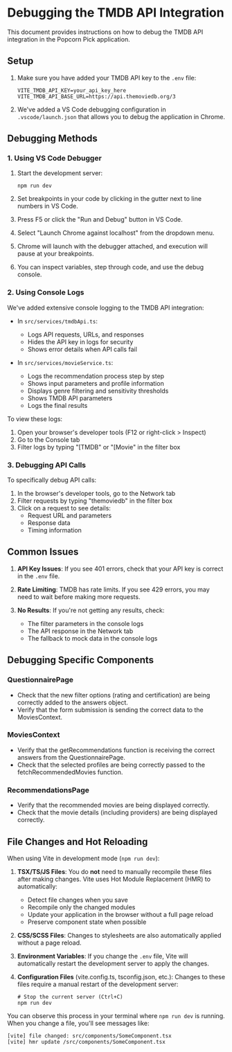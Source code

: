 # Debugging the TMDB API Integration

This document provides instructions on how to debug the TMDB API integration in the Popcorn Pick application.

## Setup

1. Make sure you have added your TMDB API key to the `.env` file:
   ```
   VITE_TMDB_API_KEY=your_api_key_here
   VITE_TMDB_API_BASE_URL=https://api.themoviedb.org/3
   ```

2. We've added a VS Code debugging configuration in `.vscode/launch.json` that allows you to debug the application in Chrome.

## Debugging Methods

### 1. Using VS Code Debugger

1. Start the development server:
   ```
   npm run dev
   ```

2. Set breakpoints in your code by clicking in the gutter next to line numbers in VS Code.

3. Press F5 or click the "Run and Debug" button in VS Code.

4. Select "Launch Chrome against localhost" from the dropdown menu.

5. Chrome will launch with the debugger attached, and execution will pause at your breakpoints.

6. You can inspect variables, step through code, and use the debug console.

### 2. Using Console Logs

We've added extensive console logging to the TMDB API integration:

- In `src/services/tmdbApi.ts`:
  - Logs API requests, URLs, and responses
  - Hides the API key in logs for security
  - Shows error details when API calls fail

- In `src/services/movieService.ts`:
  - Logs the recommendation process step by step
  - Shows input parameters and profile information
  - Displays genre filtering and sensitivity thresholds
  - Shows TMDB API parameters
  - Logs the final results

To view these logs:

1. Open your browser's developer tools (F12 or right-click > Inspect)
2. Go to the Console tab
3. Filter logs by typing "[TMDB" or "[Movie" in the filter box

### 3. Debugging API Calls

To specifically debug API calls:

1. In the browser's developer tools, go to the Network tab
2. Filter requests by typing "themoviedb" in the filter box
3. Click on a request to see details:
   - Request URL and parameters
   - Response data
   - Timing information

## Common Issues

1. **API Key Issues**: If you see 401 errors, check that your API key is correct in the `.env` file.

2. **Rate Limiting**: TMDB has rate limits. If you see 429 errors, you may need to wait before making more requests.

3. **No Results**: If you're not getting any results, check:
   - The filter parameters in the console logs
   - The API response in the Network tab
   - The fallback to mock data in the console logs

## Debugging Specific Components

### QuestionnairePage

- Check that the new filter options (rating and certification) are being correctly added to the answers object.
- Verify that the form submission is sending the correct data to the MoviesContext.

### MoviesContext

- Verify that the getRecommendations function is receiving the correct answers from the QuestionnairePage.
- Check that the selected profiles are being correctly passed to the fetchRecommendedMovies function.

### RecommendationsPage

- Verify that the recommended movies are being displayed correctly.
- Check that the movie details (including providers) are being displayed correctly.

## File Changes and Hot Reloading

When using Vite in development mode (`npm run dev`):

1. **TSX/TS/JS Files**: You do **not** need to manually recompile these files after making changes. Vite uses Hot Module Replacement (HMR) to automatically:
   - Detect file changes when you save
   - Recompile only the changed modules
   - Update your application in the browser without a full page reload
   - Preserve component state when possible

2. **CSS/SCSS Files**: Changes to stylesheets are also automatically applied without a page reload.

3. **Environment Variables**: If you change the `.env` file, Vite will automatically restart the development server to apply the changes.

4. **Configuration Files** (vite.config.ts, tsconfig.json, etc.): Changes to these files require a manual restart of the development server:
   ```
   # Stop the current server (Ctrl+C)
   npm run dev
   ```

You can observe this process in your terminal where `npm run dev` is running. When you change a file, you'll see messages like:
```
[vite] file changed: src/components/SomeComponent.tsx
[vite] hmr update /src/components/SomeComponent.tsx
```